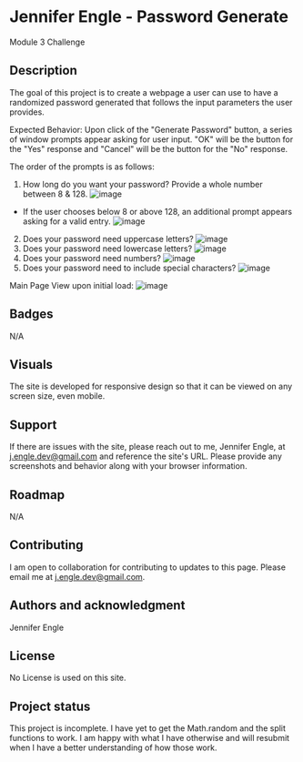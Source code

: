 # Jennifer Engle - Password Generate
Module 3 Challenge

## Description
The goal of this project is to create a webpage a user can use to have a randomized password generated that follows the input parameters the user provides.

Expected Behavior:
Upon click of the "Generate Password" button, a series of window prompts appear asking for user input. "OK" will be the button for the "Yes" response and "Cancel" will be the button for the "No" response. 

The order of the prompts is as follows:
1. How long do you want your password? Provide a whole number between 8 & 128.
![image](https://user-images.githubusercontent.com/117794203/209255833-ae9ce015-53a9-4f2b-b2b6-2c9ce1493189.png)
  - If the user chooses below 8 or above 128, an additional prompt appears asking for a valid entry.
![image](https://user-images.githubusercontent.com/117794203/209256055-47836440-14dd-4fda-a2fa-1a18bf875bbe.png)  
2. Does your password need uppercase letters?
![image](https://user-images.githubusercontent.com/117794203/209256119-0d044f13-5cc5-45c4-99c8-dad1058ade6d.png)
3. Does your password need lowercase letters?
![image](https://user-images.githubusercontent.com/117794203/209256152-9ea89631-e5f7-4ad1-b05c-174d7fa9df0e.png)
4. Does your password need numbers?
![image](https://user-images.githubusercontent.com/117794203/209256218-4416ffce-2997-485d-aad5-d4de929f1952.png)
5. Does your password need to include special characters?
![image](https://user-images.githubusercontent.com/117794203/209256309-520f6533-c01b-40b4-be93-2c7c92240a5b.png)

Main Page View upon initial load:
![image](https://user-images.githubusercontent.com/117794203/209266837-f9440b73-bb3a-4098-8768-ddfe50199584.png)


## Badges
N/A

## Visuals
The site is developed for responsive design so that it can be viewed on any screen size, even mobile.


## Support
If there are issues with the site, please reach out to me, Jennifer Engle, at j.engle.dev@gmail.com and reference the site's URL. Please provide any screenshots and behavior along with your browser information.

## Roadmap
N/A

## Contributing
I am open to collaboration for contributing to updates to this page. Please email me at j.engle.dev@gmail.com.

## Authors and acknowledgment
Jennifer Engle

## License
No License is used on this site.

## Project status
This project is incomplete. I have yet to get the Math.random and the split functions to work. I am happy with what I have otherwise and will resubmit when I have a better understanding of how those work.
